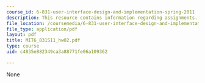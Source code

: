 ```yaml
---
course_id: 6-831-user-interface-design-and-implementation-spring-2011
description: This resource contains information regarding assignments.
file_location: /coursemedia/6-831-user-interface-design-and-implementation-spring-2011/c4835e882349ca3a88771fe06a109362_MIT6_831S11_hw02.pdf
file_type: application/pdf
layout: pdf
title: MIT6_831S11_hw02.pdf
type: course
uid: c4835e882349ca3a88771fe06a109362

---
```

None